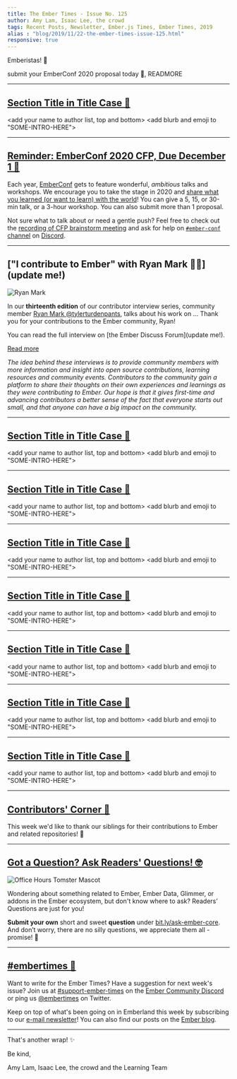 ```yaml
---
title: The Ember Times - Issue No. 125
author: Amy Lam, Isaac Lee, the crowd
tags: Recent Posts, Newsletter, Ember.js Times, Ember Times, 2019
alias : "blog/2019/11/22-the-ember-times-issue-125.html"
responsive: true
---
```


<SAYING-HELLO-IN-YOUR-FAVORITE-LANGUAGE> Emberistas! 🐹

<SOME-INTRO-HERE-TO-KEEP-THEM-SUBSCRIBERS-READING>
submit your EmberConf 2020 proposal today 🎤,
READMORE

---

## [Section Title in Title Case 🐹](#section-url)

<change section title emoji>
<consider adding some bold to your paragraph>

<add your name to author list, top and bottom>
<add blurb and emoji to "SOME-INTRO-HERE">

---

## [Reminder: EmberConf 2020 CFP, Due December 1 🎤](https://cfp.emberconf.com/events/emberconf-2020/)

Each year, [EmberConf](https://emberconf.com/) gets to feature wonderful, *ambitious* talks and workshops. We encourage you to take the stage in 2020 and [share what you learned (or want to learn) with the world](https://cfp.emberconf.com/events/emberconf-2020/)! You can give a 5, 15, or 30-min talk, or a 3-hour workshop. You can also submit more than 1 proposal.

Not sure what to talk about or need a gentle push? Feel free to check out the [recording of CFP brainstorm meeting](https://emberconf.com/#/cfp-brainstorm) and ask for help on [`#ember-conf` channel](https://discordapp.com/channels/480462759797063690/480502413917421570) on [Discord](https://discordapp.com/invite/emberjs).

---

## ["I contribute to Ember" with Ryan Mark 👨‍💻](update me!)

<div class="float-right padded portrait-frame">
  <img alt="Ryan Mark" title="Ryan Mark - Contributor to Ember" src="/images/blog/emberjstimes/ryan_mark.jpeg" />
</div>

In our **thirteenth edition** of our contributor interview series, community member [Ryan Mark @tylerturdenpants](https://github.com/tylerturdenpants), talks about his work on ... Thank you for your contributions to the Ember community, Ryan!

You can read the full interview on [the Ember Discuss Forum](update me!).

<a class="ember-button ember-button--centered" href="update me!">Read more</a>

<p style="font-style: italic;">The idea behind these interviews is to provide community members with more information and insight into open source contributions, learning resources and community events. Contributors to the community gain a platform to share their thoughts on their own experiences and learnings as they were contributing to Ember. Our hope is that it gives first-time and advancing contributors a better sense of the fact that everyone starts out small, and that anyone can have a big impact on the community.</p>

---

## [Section Title in Title Case 🐹](#section-url)

<change section title emoji>
<consider adding some bold to your paragraph>

<add your name to author list, top and bottom>
<add blurb and emoji to "SOME-INTRO-HERE">

---

## [Section Title in Title Case 🐹](#section-url)

<change section title emoji>
<consider adding some bold to your paragraph>

<add your name to author list, top and bottom>
<add blurb and emoji to "SOME-INTRO-HERE">

---

## [Section Title in Title Case 🐹](#section-url)

<change section title emoji>
<consider adding some bold to your paragraph>

<add your name to author list, top and bottom>
<add blurb and emoji to "SOME-INTRO-HERE">

---

## [Section Title in Title Case 🐹](#section-url)

<change section title emoji>
<consider adding some bold to your paragraph>

<add your name to author list, top and bottom>
<add blurb and emoji to "SOME-INTRO-HERE">

---

## [Section Title in Title Case 🐹](#section-url)

<change section title emoji>
<consider adding some bold to your paragraph>

<add your name to author list, top and bottom>
<add blurb and emoji to "SOME-INTRO-HERE">

---

## [Section Title in Title Case 🐹](#section-url)

<change section title emoji>
<consider adding some bold to your paragraph>

<add your name to author list, top and bottom>
<add blurb and emoji to "SOME-INTRO-HERE">

---

## [Section Title in Title Case 🐹](#section-url)

<change section title emoji>
<consider adding some bold to your paragraph>

<add your name to author list, top and bottom>
<add blurb and emoji to "SOME-INTRO-HERE">

---

## [Contributors' Corner 👏](https://guides.emberjs.com/release/contributing/repositories/)

<p>This week we'd like to thank our siblings for their contributions to Ember and related repositories! 💖</p>

---

## [Got a Question? Ask Readers' Questions! 🤓](https://docs.google.com/forms/d/e/1FAIpQLScqu7Lw_9cIkRtAiXKitgkAo4xX_pV1pdCfMJgIr6Py1V-9Og/viewform)

<div class="blog-row">
  <img class="float-right small transparent padded" alt="Office Hours Tomster Mascot" title="Readers' Questions" src="/images/tomsters/officehours.png" />

  <p>Wondering about something related to Ember, Ember Data, Glimmer, or addons in the Ember ecosystem, but don't know where to ask? Readers’ Questions are just for you!</p>

  <p><strong>Submit your own</strong> short and sweet <strong>question</strong> under <a href="https://bit.ly/ask-ember-core" target="rq">bit.ly/ask-ember-core</a>. And don’t worry, there are no silly questions, we appreciate them all - promise! 🤞</p>
</div>

---

## [#embertimes 📰](https://blog.emberjs.com/tags/newsletter.html)

Want to write for the Ember Times? Have a suggestion for next week's issue? Join us at [#support-ember-times](https://discordapp.com/channels/480462759797063690/485450546887786506) on the [Ember Community Discord](https://discordapp.com/invite/zT3asNS) or ping us [@embertimes](https://twitter.com/embertimes) on Twitter.

Keep on top of what's been going on in Emberland this week by subscribing to our [e-mail newsletter](https://the-emberjs-times.ongoodbits.com/)! You can also find our posts on the [Ember blog](https://emberjs.com/blog/tags/newsletter.html).

---

That's another wrap! ✨

Be kind,

Amy Lam, Isaac Lee, the crowd and the Learning Team
